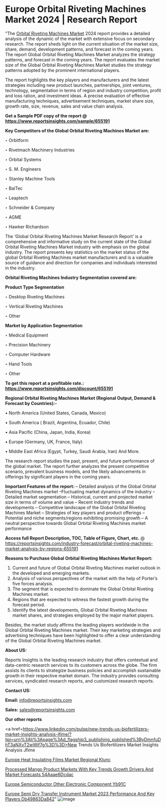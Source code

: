 # Europe Orbital Riveting Machines Market 2024 | Research Report

 "The <a href=https://www.reportsinsights.com/sample/655191>Orbital Riveting Machines Market</a> 2024 report provides a detailed analysis of the dynamic of the market with extensive focus on secondary research. The report sheds light on the current situation of the market size, share, demand, development patterns, and forecast in the coming years. The report Global Orbital Riveting Machines Market analyzes the strategy patterns, and forecast in the coming years. The report evaluates the market size of the Global Orbital Riveting Machines Market studies the strategy patterns adopted by the prominent international players.

The report highlights the key players and manufacturers and the latest strategies including new product launches, partnerships, joint ventures, technology, segmentation in terms of region and industry competition, profit and loss ration, and investment ideas. A precise evaluation of effective manufacturing techniques, advertisement techniques, market share size, growth rate, size, revenue, sales and value chain analysis.

<strong>Get a Sample PDF copy of the report @ <a href=https://www.reportsinsights.com/sample/655191 style=color:#0000ff;>https://www.reportsinsights.com/sample/655191</a></strong>

<strong>Key Competitors of the Global Orbital Riveting Machines Market are:</strong>

‣ Orbitform

‣ Rivetmach Machinery Industries

‣ Orbital Systems

‣ S. M. Engineers

‣ Stanley Machine Tools

‣ BalTec

‣ Leaptech

‣ Schneider & Company

‣ AGME

‣ Hawker Richardson

The ‘Global Orbital Riveting Machines Market Research Report’ is a comprehensive and informative study on the current state of the Global Orbital Riveting Machines Market industry with emphasis on the global industry. The report presents key statistics on the market status of the global Orbital Riveting Machines market manufacturers and is a valuable source of guidance and direction for companies and individuals interested in the industry.

<strong>Orbital Riveting Machines Industry Segmentation covered are:</strong>

<strong>Product Type Segmentation</strong>

‣ Desktop Riveting Machines

‣ Vertical Riveting Machines

‣ Other

<strong>Market by Application Segmentation</strong>

‣ Medical Equipment

‣ Precision Machinery

‣ Computer Hardware

‣ Hand Tools

‣ Other

<strong>To get this report at a profitable rate.: <a href=https://www.reportsinsights.com/discount/655191 style=color:#0000ff;>https://www.reportsinsights.com/discount/655191</a></strong>

<strong>Regional Orbital Riveting Machines Market (Regional Output, Demand &amp; Forecast by Countries):-</strong>

• North America (United States, Canada, Mexico)

• South America ( Brazil, Argentina, Ecuador, Chile)

• Asia Pacific (China, Japan, India, Korea)

• Europe (Germany, UK, France, Italy)

• Middle East Africa (Egypt, Turkey, Saudi Arabia, Iran) And More.

The research report studies the past, present, and future performance of the global market. The report further analyzes the present competitive scenario, prevalent business models, and the likely advancements in offerings by significant players in the coming years.

<strong>Important Features of the report:</strong>
– Detailed analysis of the Global Orbital Riveting Machines market
–Fluctuating market dynamics of the industry
–Detailed market segmentation
– Historical, current and projected market size in terms of volume and value
– Recent industry trends and developments
– Competitive landscape of the Global Orbital Riveting Machines Market
– Strategies of key players and product offerings
– Potential and niche segments/regions exhibiting promising growth
– A neutral perspective towards Global Orbital Riveting Machines market performance

<strong>Access full Report Description, TOC, Table of Figure, Chart, etc. </strong>@   <a href=https://reportsinsights.com/industry-forecast/orbital-riveting-machines-market-analysis-by-regions-655191 style=color:#0000ff;>https://reportsinsights.com/industry-forecast/orbital-riveting-machines-market-analysis-by-regions-655191</a>

<strong>Reasons to Purchase Global Orbital Riveting Machines Market Report:</strong>
1. Current and future of Global Orbital Riveting Machines market outlook in the developed and emerging markets.
2. Analysis of various perspectives of the market with the help of Porter’s five forces analysis.
3. The segment that is expected to dominate the Global Orbital Riveting Machines market.
4. Regions that are expected to witness the fastest growth during the forecast period.
5. Identify the latest developments, Global Orbital Riveting Machines market shares, and strategies employed by the major market players.

Besides, the market study affirms the leading players worldwide in the Global Orbital Riveting Machines market. Their key marketing strategies and advertising techniques have been highlighted to offer a clear understanding of the Global Orbital Riveting Machines market.

<strong><strong>About US</strong>:</strong>

Reports Insights is the leading research industry that offers contextual and data-centric research services to its customers across the globe. The firm assists its clients to strategize business policies and accomplish sustainable growth in their respective market domain. The industry provides consulting services, syndicated research reports, and customized research reports.

<strong>Contact US:</strong>

<p class=><b>Email:</b> <a href=mailto:info@reportsinsights.com>info@reportsinsights.com</a></p>
<p class=><b>Sales:</b> <a href=mailto:sales@reportsinsights.com>sales@reportsinsights.com</a></p>

<strong>Our other reports</strong>

<a href=https://www.linkedin.com/pulse/new-trends-us-biofertilizers-market-insights-analysis-jfime/?lipi=urn%3Ali%3Apage%3Ad_flagship3_publishing_published%3ByDmnfuDhT3aNXvT2wWif7g%3D%3D>New Trends Us Biofertilizers Market Insights Analysis Jfime</a>

<a href=https://www.linkedin.com/pulse/europe-heat-insulating-films-market-regional-klunc/>Europe Heat Insulating Films Market Regional Klunc</a>

<a href=https://medium.com/@ruchikakadam73/processed-mango-product-markets-with-key-trends-growth-drivers-and-market-forecasts-54aaae6dcdac>Processed Mango Product Markets With Key Trends Growth Drivers And Market Forecasts 54Aaae6Dcdac</a>

<a href=https://www.linkedin.com/pulse/europe-semiconductor-other-electronic-component-yb91c/>Europe Semiconductor Other Electronic Component Yb91C</a>

<a href=https://medium.com/@reportsinsights.aj/europe-semi-dry-transfer-instrument-market-2023-performance-and-key-players-db49863da842>Europe Semi Dry Transfer Instrument Market 2023 Performance And Key Players Db49863Da842</a>"
![image](https://github.com/daminid12/RImarketresearch/assets/158430485/288b358b-f971-4021-9b08-f94d3b8379f1)
